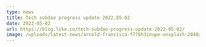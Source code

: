 ```yaml
---
type: news
title: Tech subdao progress update 2022.05.02
date: 2022-05-02
url: https://blog.like.co/tech-subdao-progress-update-2022-05-02/
image: /uploads/latest-news/arnold-francisca-f77bh3inupe-unsplash-2048x1365.jpeg
---
```

